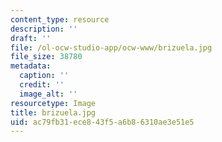 ```yaml
---
content_type: resource
description: ''
draft: ''
file: /ol-ocw-studio-app/ocw-www/brizuela.jpg
file_size: 38780
metadata:
  caption: ''
  credit: ''
  image_alt: ''
resourcetype: Image
title: brizuela.jpg
uid: ac79fb31-ece8-43f5-a6b8-6310ae3e51e5
---
```

